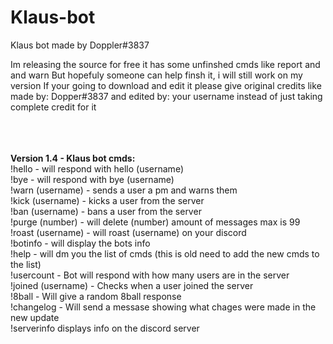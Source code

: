 # Klaus-bot
Klaus bot made by Doppler#3837

Im releasing the source for free it has some unfinshed cmds like report and and warn
But hopefuly someone can help finsh it, i will still work on my version
If your going to download and edit it please give original credits like made by: Dopper#3837 and edited by: your username 
instead of just taking complete credit for it

<html>
<body>
<table cellspacing="1" cellpadding="4" border="0" class="tborder">
<tbody><tr>
</tr>
<tr>
<br>
<br>
</br>
<strong>Version 1.4 - </strong>
<strong>Klaus bot cmds:</strong>
<br>
!hello - will respond with hello (username)
<br>
!bye - will respond with bye (username)
<br>
!warn (username) - sends a user a pm and warns them
<br>
!kick (username) - kicks a user from the server
<br>
!ban (username) - bans a user from the server
<br>
!purge (number) - will delete (number) amount of messages max is 99
<br>
!roast (username) - will roast (username) on your discord
<br>
!botinfo - will display the bots info
<br>
!help - will dm you the list of cmds (this is old need to add the new cmds to the list)
<br>
!usercount - Bot will respond with how many users are in the server
<br>
!joined (username) - Checks when a user joined the server
<br>
!8ball - Will give a random 8ball response
<br>
!changelog - Will send a messase showing what chages were made in the new update
<br>
!serverinfo displays info on the discord server
<br>
<br>
</form>
</form>
</form>
</div></td>
</tr>
</tbody></table>
<head>
<html>
